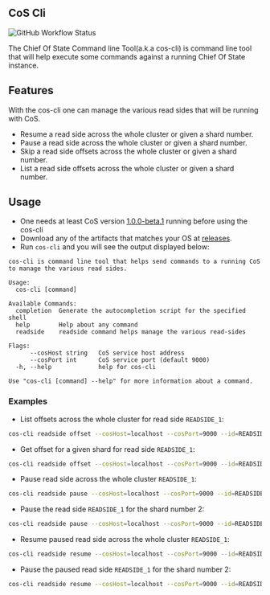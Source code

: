 ## CoS Cli

![GitHub Workflow Status](https://img.shields.io/github/workflow/status/chief-of-state/cos-cli/main)

The Chief Of State Command line Tool(a.k.a cos-cli) is command line tool that will help execute some
commands against a running Chief Of State instance. 

## Features
With the cos-cli one can manage the various read sides that will be running with CoS.
- Resume a read side  across the whole cluster or given a shard number.
- Pause a read side  across the whole cluster or given a shard number.
- Skip a read side offsets across the whole cluster or given a shard number. 
- List a read side offsets across the whole cluster or given a shard number.

## Usage

- One needs at least CoS version [1.0.0-beta.1](https://github.com/chief-of-state/chief-of-state/pkgs/container/chief-of-state/15359929?tag=1.0.0-beta.1) running before using the cos-cli
- Download any of the artifacts that matches your OS at [releases](https://github.com/chief-of-state/cos-cli/releases).
- Run `cos-cli` and you will see the output displayed below:
```
cos-cli is command line tool that helps send commands to a running CoS to manage the various read sides.

Usage:
  cos-cli [command]

Available Commands:
  completion  Generate the autocompletion script for the specified shell
  help        Help about any command
  readside    readside command helps manage the various read-sides

Flags:
      --cosHost string   CoS service host address
      --cosPort int      CoS service port (default 9000)
  -h, --help             help for cos-cli

Use "cos-cli [command] --help" for more information about a command.
```

### Examples

- List offsets across the whole cluster for read side `READSIDE_1`: 
```bash 
cos-cli readside offset --cosHost=localhost --cosPort=9000 --id=READSIDE_1
```
- Get offset for a given shard for read side `READSIDE_1`: 
```bash
cos-cli readside offset --cosHost=localhost --cosPort=9000 --id=READSIDE_1 --shard-number=2
 ```
- Pause read side across the whole cluster `READSIDE_1`: 
```bash 
cos-cli readside pause --cosHost=localhost --cosPort=9000 --id=READSIDE_1
```
- Pause the read side `READSIDE_1` for the shard number 2:
```bash 
cos-cli readside pause --cosHost=localhost --cosPort=9000 --id=READSIDE_1 --shard-number=2
```
- Resume paused read side across the whole cluster `READSIDE_1`: 
```bash 
cos-cli readside resume --cosHost=localhost --cosPort=9000 --id=READSIDE_1
```
- Pause the paused read side `READSIDE_1` for the shard number 2: 
```bash 
cos-cli readside resume --cosHost=localhost --cosPort=9000 --id=READSIDE_1 --shard-number=2
```
